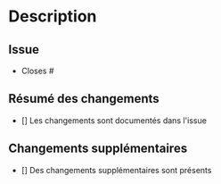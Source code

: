 # Description

## Issue

<!-- Ajouter le numéro de l'issue pour automatiquement la fermer lors du merge de la PR -->

- Closes #

## Résumé des changements

<!-- S'assurer que les changements attendus sont documentés dans l'issue -->
- [] Les changements sont documentés dans l'issue

<!-- Si nécessaire, préciser les choix d'implémentation -->

## Changements supplémentaires

<!-- Supplémentaires = pas prévus dans l'issue, mais conservés ici pour une bonne raison -->
- [] Des changements supplémentaires sont présents

<!-- Lister les changements supplémentaires, si besoin les expliquer -->

<!--

- Changement 1
- Changement 2

-->
